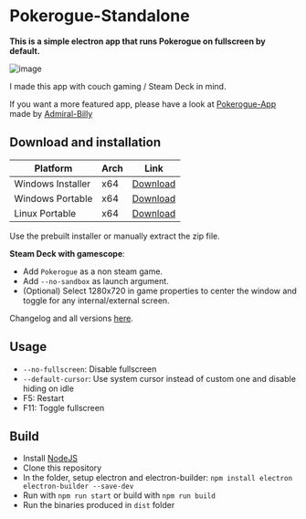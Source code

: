 # Pokerogue-Standalone

**This is a simple electron app that runs Pokerogue on fullscreen by default.**

![image](https://github.com/Odizinne/Pokerogue-Standalone/assets/102679854/b3858bbd-aac1-4b2d-af00-44eebb035311)


I made this app with couch gaming / Steam Deck in mind.

If you want a more featured app, please have a look at [Pokerogue-App](https://github.com/Admiral-Billy/Pokerogue-App) made by [Admiral-Billy](https://github.com/Admiral-Billy)

## Download and installation

| Platform | Arch | Link |
| --- | --- | --- |
| Windows Installer | x64 | [Download](https://github.com/Odizinne/Pokerogue-Standalone/releases/download/1.6.1/Pokerogue-Installer.exe)
| Windows Portable | x64 | [Download](https://github.com/Odizinne/Pokerogue-Standalone/releases/download/1.6.1/Pokerogue-Win.zip)
| Linux Portable | x64 | [Download](https://github.com/Odizinne/Pokerogue-Standalone/releases/download/1.6.1/Pokerogue-Linux.zip)

Use the prebuilt installer or manually extract the zip file.

**Steam Deck with gamescope**: 
- Add `Pokerogue` as a non steam game.
- Add `--no-sandbox` as launch argument.
- (Optional) Select 1280x720 in game properties to center the window and toggle for any internal/external screen.

Changelog and all versions [here]([https://github.com/Odizinne/Pokerogue-Standalone/releases/latest](https://github.com/Odizinne/Pokerogue-Standalone/releases)).

## Usage

- `--no-fullscreen`: Disable fullscreen
- `--default-cursor`: Use system cursor instead of custom one and disable hiding on idle
- F5: Restart
- F11: Toggle fullscreen

## Build

- Install [NodeJS](https://nodejs.org/en/download/package-manager)
- Clone this repository
- In the folder, setup electron and electron-builder: `npm install electron electron-builder --save-dev`
- Run with `npm run start` or build with `npm run build`
- Run the binaries produced in `dist` folder
